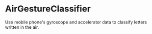 # AirGestureClassifier
Use mobile phone's gyroscope and accelerator data to classify letters written in the air.
